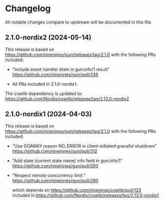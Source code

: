 # Changelog

All notable changes compare to upstream will be documented in this file.

## 2.1.0-nordix2 (2024-05-14)

This release is based on https://github.com/ninenines/gun/releases/tag/2.1.0
with the following PRs included:

- "Include event handler state in gun:info/1 result"
  https://github.com/ninenines/gun/pull/336

- All PRs included in 2.1.0-nordix1.

The cowlib dependency is updated to:
https://github.com/Nordix/cowlib/releases/tag/2.13.0-nordix2


## 2.1.0-nordix1 (2024-04-03)

This release is based on https://github.com/ninenines/gun/releases/tag/2.1.0
with the following PRs included:

- "Use GOAWAY reason NO_ERROR in client-initiated graceful shutdown"
  https://github.com/ninenines/gun/pull/312

- "Add state (current state name) info field in gun:info/1"
  https://github.com/ninenines/gun/pull/293

- "Respect remote concurrency limit."
  https://github.com/ninenines/gun/pull/280

  which depends on https://github.com/ninenines/cowlib/pull/123
  included in https://github.com/Nordix/cowlib/releases/tag/2.13.0-nordix1
